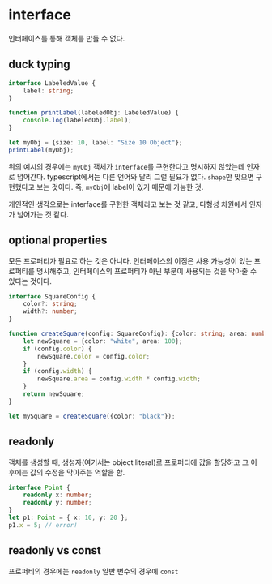 # interface

인터페이스를 통해 객체를 만들 수 없다.

## duck typing

```typescript
interface LabeledValue {
    label: string;
}

function printLabel(labeledObj: LabeledValue) {
    console.log(labeledObj.label);
}

let myObj = {size: 10, label: "Size 10 Object"};
printLabel(myObj);
```
위의 예시의 경우에는 `myObj` 객체가 `interface`를 구현한다고 명시하지 않았는데 인자로 넘어간다. typescript에서는 다른 언어와 달리 그럴 필요가 없다. `shape`만 맞으면 구현했다고 보는 것이다. 즉, `myObj`에 label이 있기 때문에 가능한 것.

개인적인 생각으로는 interface를 구현한 객체라고 보는 것 같고, 다형성 차원에서 인자가 넘어가는 것 같다.
## optional properties

모든 프로퍼티가 필요로 하는 것은 아니다. 인터페이스의 이점은 사용 가능성이 있는 프로퍼티를 명시해주고, 인터페이스의 프로퍼티가 아닌 부분이 사용되는 것을 막아줄 수 있다는 것이다. 

```typescript
interface SquareConfig {
    color?: string;
    width?: number;
}

function createSquare(config: SquareConfig): {color: string; area: number} {
    let newSquare = {color: "white", area: 100};
    if (config.color) {
        newSquare.color = config.color;
    }
    if (config.width) {
        newSquare.area = config.width * config.width;
    }
    return newSquare;
}

let mySquare = createSquare({color: "black"});
```

## readonly

객체를 생성할 때, 생성자(여기서는 object literal)로 프로퍼티에 값을 할당하고 그 이후에는 값의 수정을 막아주는 역할을 함.
```typescript
interface Point {
    readonly x: number;
    readonly y: number;
}
let p1: Point = { x: 10, y: 20 };
p1.x = 5; // error!
```

## readonly vs const

프로퍼티의 경우에는 `readonly`
일반 변수의 경우에 `const`